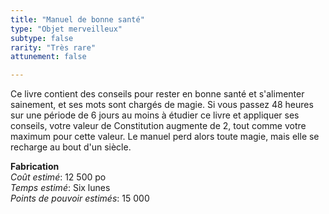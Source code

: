 ```yaml
---
title: "Manuel de bonne santé"
type: "Objet merveilleux"
subtype: false
rarity: "Très rare"
attunement: false

---
```

Ce livre contient des conseils pour rester en bonne santé et s'alimenter sainement, et ses mots sont chargés de magie. Si vous passez 48 heures sur une période de 6 jours au moins à étudier ce livre et appliquer ses conseils, votre valeur de Constitution augmente de 2, tout comme votre maximum pour cette valeur. Le manuel perd alors toute magie, mais elle se recharge au bout d'un siècle.  

**Fabrication**  
*Coût estimé*: 12 500 po    
*Temps estimé*: Six lunes  
*Points de pouvoir estimés*: 15 000        
